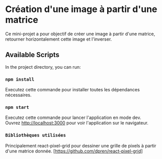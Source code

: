 # Création d'une image à partir d'une matrice

Ce mini-projet a pour objectif de créer une image à partir d'une matrice, retourner horizontalement cette image et l'inverser.

## Available Scripts

In the project directory, you can run:

### `npm install`

Executez cette commande pour installer toutes les dépendances nécessaires.

### `npm start`

Executez cette commande pour lancer l'application en mode dev.\
Ouvrez [http://localhost:3000](http://localhost:3000) pour voir l'application sur le navigateur.


### `Bibliothèques utilisées`

Principalement react-pixel-grid pour dessiner une grille de pixels à partir d'une matrice donnée.
[https://github.com/dpren/react-pixel-grid]
